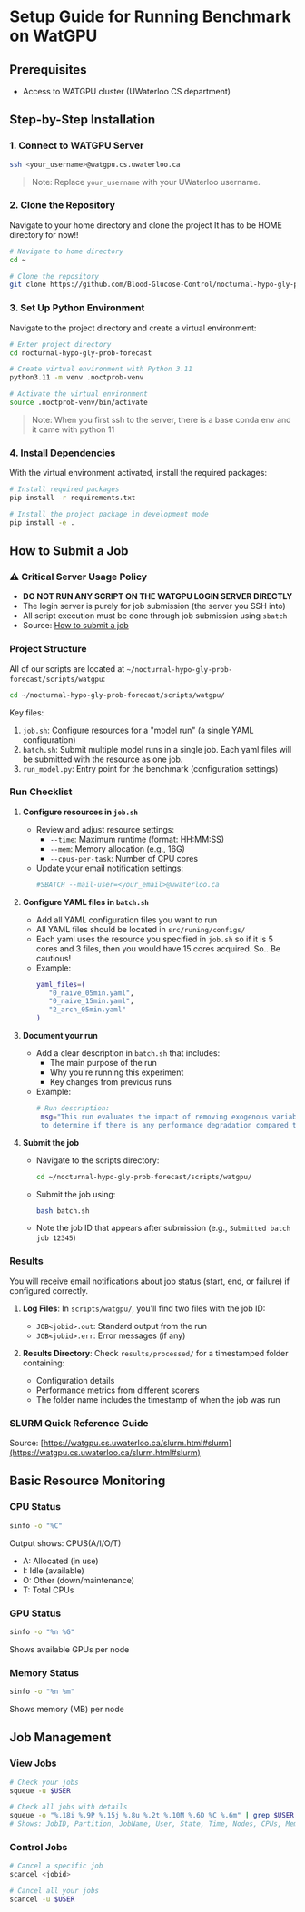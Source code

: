 # Setup Guide for Running Benchmark on WatGPU

## Prerequisites
- Access to WATGPU cluster (UWaterloo CS department)

## Step-by-Step Installation

### 1. Connect to WATGPU Server
```bash
ssh <your_username>@watgpu.cs.uwaterloo.ca
```
> Note: Replace `your_username` with your UWaterloo username.

### 2. Clone the Repository
Navigate to your home directory and clone the project
It has to be HOME directory for now!!
```bash
# Navigate to home directory
cd ~

# Clone the repository
git clone https://github.com/Blood-Glucose-Control/nocturnal-hypo-gly-prob-forecast.git
```

### 3. Set Up Python Environment
Navigate to the project directory and create a virtual environment:
```bash
# Enter project directory
cd nocturnal-hypo-gly-prob-forecast

# Create virtual environment with Python 3.11
python3.11 -m venv .noctprob-venv

# Activate the virtual environment
source .noctprob-venv/bin/activate
```
> Note: When you first ssh to the server, there is a base conda env and it came with python 11

### 4. Install Dependencies
With the virtual environment activated, install the required packages:
```bash
# Install required packages
pip install -r requirements.txt

# Install the project package in development mode
pip install -e .
```


## How to Submit a Job

### ⚠️ Critical Server Usage Policy
- **DO NOT RUN ANY SCRIPT ON THE WATGPU LOGIN SERVER DIRECTLY**
- The login server is purely for job submission (the server you SSH into)
- All script execution must be done through job submission using `sbatch`
- Source: [How to submit a job](https://watgpu.cs.uwaterloo.ca/slurm.html)

### Project Structure
All of our scripts are located at `~/nocturnal-hypo-gly-prob-forecast/scripts/watgpu`:

```bash
cd ~/nocturnal-hypo-gly-prob-forecast/scripts/watgpu/
```

Key files:
1. `job.sh`: Configure resources for a "model run" (a single YAML configuration)
2. `batch.sh`: Submit multiple model runs in a single job. Each yaml files will be submitted with the resource as one job.
3. `run_model.py`: Entry point for the benchmark (configuration settings)

### Run Checklist

1. **Configure resources in `job.sh`**
   - Review and adjust resource settings:
     - `--time`: Maximum runtime (format: HH:MM:SS)
     - `--mem`: Memory allocation (e.g., 16G)
     - `--cpus-per-task`: Number of CPU cores
   - Update your email notification settings:
     ```bash
     #SBATCH --mail-user=<your_email>@uwaterloo.ca
     ```

2. **Configure YAML files in `batch.sh`**
   - Add all YAML configuration files you want to run
   - All YAML files should be located in `src/runing/configs/`
   - Each yaml uses the resource you specified in `job.sh` so if it is 5 cores and 3 files, then you would have 15 cores acquired. So.. Be cautious!
   - Example:
     ```bash
     yaml_files=(
        "0_naive_05min.yaml",
        "0_naive_15min.yaml",
        "2_arch_05min.yaml"
     )
     ```

3. **Document your run**
   - Add a clear description in `batch.sh` that includes:
     - The main purpose of the run
     - Why you're running this experiment
     - Key changes from previous runs
   - Example:
     ```bash
     # Run description:
      msg="This run evaluates the impact of removing exogenous variables (IOB and COB)
      to determine if there is any performance degradation compared to baseline."
     ```

4. **Submit the job**
   - Navigate to the scripts directory:
     ```bash
     cd ~/nocturnal-hypo-gly-prob-forecast/scripts/watgpu/
     ```
   - Submit the job using:
     ```bash
     bash batch.sh
     ```
   - Note the job ID that appears after submission (e.g., `Submitted batch job 12345`)

### Results
You will receive email notifications about job status (start, end, or failure) if configured correctly.

1. **Log Files**: In `scripts/watgpu/`, you'll find two files with the job ID:
   - `JOB<jobid>.out`: Standard output from the run
   - `JOB<jobid>.err`: Error messages (if any)

2. **Results Directory**: Check `results/processed/` for a timestamped folder containing:
   - Configuration details
   - Performance metrics from different scorers
   - The folder name includes the timestamp of when the job was run

### SLURM Quick Reference Guide

Source: [https://watgpu.cs.uwaterloo.ca/slurm.html#slurm](https://watgpu.cs.uwaterloo.ca/slurm.html#slurm)

## Basic Resource Monitoring

### CPU Status
```bash
sinfo -o "%C"
```
Output shows: CPUS(A/I/O/T)
- A: Allocated (in use)
- I: Idle (available)
- O: Other (down/maintenance)
- T: Total CPUs

### GPU Status
```bash
sinfo -o "%n %G"
```
Shows available GPUs per node

### Memory Status
```bash
sinfo -o "%n %m"
```
Shows memory (MB) per node

## Job Management

### View Jobs
```bash
# Check your jobs
squeue -u $USER

# Check all jobs with details
squeue -o "%.18i %.9P %.15j %.8u %.2t %.10M %.6D %C %.6m" | grep $USER
# Shows: JobID, Partition, JobName, User, State, Time, Nodes, CPUs, Mem
```

### Control Jobs
```bash
# Cancel a specific job
scancel <jobid>

# Cancel all your jobs
scancel -u $USER
```
